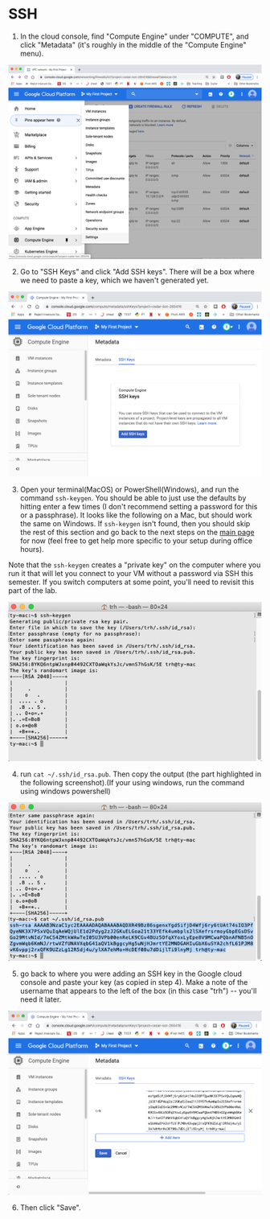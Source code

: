 # SSH

1. In the cloud console, find "Compute Engine" under "COMPUTE", and click "Metadata" (it's roughly in the middle of the "Compute Engine" menu).

<img src="img/13.png" width=600>

2. Go to "SSH Keys" and click "Add SSH keys".  There will be a box
where we need to paste a key, which we haven't generated yet.

<img src="img/14.png" width=600>

3. Open your terminal(MacOS) or PowerShell(Windows), and run the
command `ssh-keygen`.  You should be able to just use the defaults by
hitting enter a few times (I don't recommend setting a password for
this or a passphrase). It looks like the following on a Mac, but
should work the same on Windows.  If `ssh-keygen` isn't found, then
you should skip the rest of this section and go back to the next steps
on the [main page](README.md) for now (feel free to get help more
specific to your setup during office hours).

Note that the `ssh-keygen` creates a "private key" on the computer
where you run it that will let you connect to your VM without a
password via SSH this semester.  If you switch computers at some
point, you'll need to revisit this part of the lab.

<img src="img/15.png" width=600>

4. run `cat ~/.ssh/id_rsa.pub`.  Then copy the output (the part
highlighted in the following screenshot).(If your using windows, run the command using windows powershell)

<img src="img/16.png" width=600>

5. go back to where you were adding an SSH key in the Google cloud
console and paste your key (as copied in step 4).  Make a note of the
username that appears to the left of the box (in this case "trh") --
you'll need it later.

<img src="img/17.png" width=600>

6. Then click "Save".
